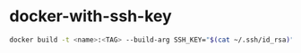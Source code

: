 # docker-with-ssh-key

```bash
docker build -t <name>:<TAG> --build-arg SSH_KEY="$(cat ~/.ssh/id_rsa)" .
```
